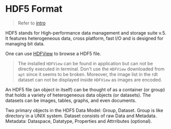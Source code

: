 HDF5 Format
===

> Refer to [intro](https://support.hdfgroup.org/documentation/hdf5/latest/_intro_h_d_f5.html)

HDF5 stands for High-performance data management and storage suite v.5. It features heterogeneous data, cross platform, fast I/O and is designed for managing bit data.

One can use [HDFView](https://support.hdfgroup.org/releases/hdfview/v3_3/v3_3_2/downloads/index.html) to browse a HDF5 file.

> The installed `HDFView` can be found in application but can not be directly executed in terminal. Don't use the `HDFView` downloaded from `apt` since it seems to be broken. Moreover, the image list in the rdt dataset can not be displayed inside  `HDFView` as images are encoded.

An HDF5 file (an object in itself) can be thought of as a container (or group) that holds a variety of heterogeneous data objects (or datasets). The datasets can be images, tables, graphs, and even documents.

Two primary objects in the HDF5 Data Model: Group, Dataset. Group is like directory in a UNIX system. Dataset consists of raw Data and Metadata. Metadata: Dataspace, Datatype, Properties and Attrributes (optional).





